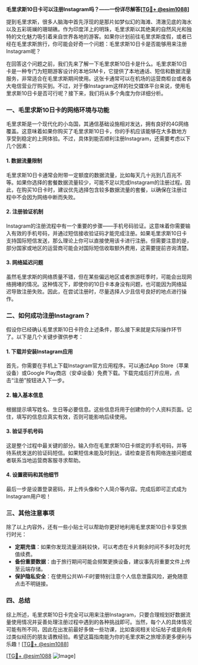 **毛里求斯10日卡可以注册Instagram吗？——一份详尽解答[[TG💪+ @esim1088](https://t.me/s/esim1088)]**

提到毛里求斯，很多人脑海中首先浮现的是那片如梦似幻的海滩、清澈见底的海水以及五彩斑斓的珊瑚礁。作为印度洋上的明珠，毛里求斯以其绝美的自然风光和独特的文化魅力吸引着来自世界各地的游客。如果你计划前往毛里求斯度假，或者已经在毛里求斯旅行，你可能会好奇一个问题：毛里求斯10日卡是否能够用来注册Instagram呢？

在回答这个问题之前，我们先来了解一下毛里求斯10日卡是什么。毛里求斯10日卡是一种专门为短期游客设计的本地SIM卡，它提供了本地通话、短信和数据流量服务，非常适合在毛里求斯期间使用。这张卡通常可以在机场的运营商柜台或者各大电信营业厅购买到。不过，对于像Instagram这样的社交媒体平台来说，使用毛里求斯10日卡是否可行呢？接下来，我们将从多个角度为你详细分析。

### 一、毛里求斯10日卡的网络环境与功能

毛里求斯是一个现代化的小岛国，其通信基础设施相对发达，拥有良好的4G网络覆盖。这意味着如果你购买了毛里求斯10日卡，你的手机应该能够在大多数地方享受到稳定的上网体验。不过，具体到能否顺利注册Instagram，还需要考虑以下几个因素：

#### 1. 数据流量限制
毛里求斯10日卡通常会附带一定额度的数据流量，比如每天几十兆到几百兆不等。如果你选择的套餐数据流量较少，可能不足以完成Instagram的注册过程。因此，在购买10日卡时，建议优先选择包含较多数据流量的套餐，以确保在注册过程中不会因为网络中断而失败。

#### 2. 注册验证机制
Instagram的注册流程中有一个重要的步骤——手机号码验证。这意味着你需要输入有效的手机号码，并通过短信接收验证码才能完成注册。如果毛里求斯10日卡支持国际短信发送，那么理论上你可以直接使用该卡进行注册。但需要注意的是，部分国家或地区的运营商可能会对国际短信收取额外费用，这需要提前咨询清楚。

#### 3. 网络延迟问题
虽然毛里求斯的网络质量不错，但在某些偏远地区或者旅游旺季时，可能会出现网络拥堵的情况。这种情况下，即使你的10日卡本身没有问题，也可能因为网络延迟导致注册失败。因此，在尝试注册时，尽量选择人少且信号良好的地点进行操作。

### 二、如何成功注册Instagram？

假设你已经确认毛里求斯10日卡符合上述条件，那么接下来就是实际操作环节了。以下是几个关键步骤供参考：

#### 1. 下载并安装Instagram应用
首先，你需要在手机上下载Instagram官方应用程序。可以通过App Store（苹果设备）或Google Play商店（安卓设备）免费下载。下载完成后打开应用，点击“注册”按钮进入下一步。

#### 2. 输入基本信息
根据提示填写姓名、生日等必要信息。这些信息将用于创建你的个人资料页面。记住，填写的信息应真实有效，否则可能影响后续使用。

#### 3. 验证手机号码
这是整个过程中最关键的部分。输入你在毛里求斯10日卡绑定的手机号码，并等待系统发送的验证码短信。如果短信未能及时到达，请检查是否有网络连接问题或者联系当地运营商客服寻求帮助。

#### 4. 设置密码和其他细节
最后一步是设置登录密码，并上传头像和个人简介等内容。完成后即可正式成为Instagram用户啦！

### 三、其他注意事项

除了以上内容外，还有一些小贴士可以帮助你更好地利用毛里求斯10日卡享受旅行时光：

- **定期充值**：如果你发现流量消耗较快，可以考虑在卡片剩余时间不多时及时充值续费。
- **备份重要数据**：由于旅行期间可能会频繁更换设备，建议事先将重要文件上传至云端存储。
- **保护隐私安全**：在使用公共Wi-Fi时要特别注意个人信息泄露风险，避免随意点击不明链接。

### 四、总结

综上所述，毛里求斯10日卡完全可以用来注册Instagram，只要合理规划好数据流量使用情况并妥善处理注册过程中遇到的各种挑战即可。当然，每个人的具体情况可能有所不同，因此在出发前最好多做一些功课，比如查阅相关论坛帖子或是向有过类似经历的朋友请教经验。希望这篇指南能为你的毛里求斯之旅增添更多便利与乐趣！[[TG💪+ @esim1088](https://t.me/s/esim1088)]

[[TG💪+ @esim1088](https://t.me/s/esim1088) ![Image](https://i.postimg.cc/4NQfJmqS/Snipaste-2025-05-13-00-14-12.png)]